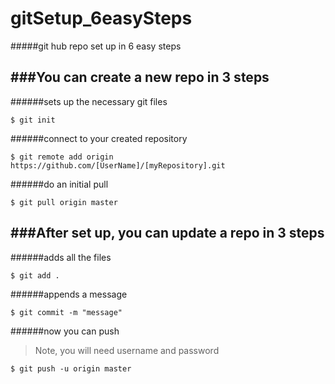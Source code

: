 gitSetup_6easySteps
===================
#####git hub repo set up in 6 easy steps

###You can create a new repo in 3 steps
------------------
######sets up the necessary git files
```
$ git init
```
######connect to your created repository
```
$ git remote add origin https://github.com/[UserName]/[myRepository].git
```
######do an initial pull
```
$ git pull origin master
```

###After set up, you can update a repo in 3 steps
----------------------
######adds all the files
```
$ git add .
```
######appends a message
```
$ git commit -m "message"
```
######now you can push
> Note, you will need username and password

```
$ git push -u origin master
```
